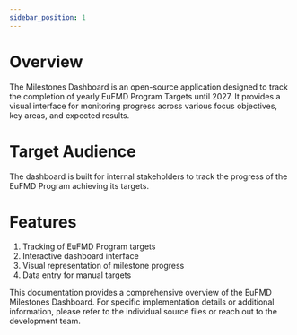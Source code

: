 ```yaml
---
sidebar_position: 1
---
```


# Overview

The Milestones Dashboard is an open-source application designed to track the completion of yearly EuFMD Program Targets until 2027. It provides a visual interface for monitoring progress across various focus objectives, key areas, and expected results.

# Target Audience

The dashboard is built for internal stakeholders to track the progress of the EuFMD Program achieving its targets.

# Features

1. Tracking of EuFMD Program targets
2. Interactive dashboard interface
3. Visual representation of milestone progress
4. Data entry for manual targets

This documentation provides a comprehensive overview of the EuFMD Milestones Dashboard. For specific implementation details or additional information, please refer to the individual source files or reach out to the development team.
